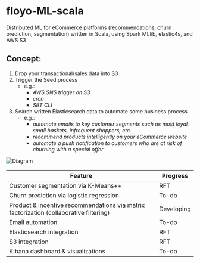 # floyo-ML-scala
Distributed ML for eCommerce platforms (recommendations, churn prediction, segmentation) written in Scala, using Spark MLlib, elastic4s, and AWS S3

## Concept:
1. Drop your transactional/sales data into S3
2. Trigger the Seed process 
    - e.g.: 
      - *AWS SNS trigger on S3*
      - *cron*
      - *SBT CLI*
3. Search written Elasticsearch data to automate some business process
    - e.g.:
      - *automate emails to key customer segments such as most loyal, small baskets, infrequent shoppers, etc.*
      - *recommend products intelligently on your eCommerce website*
      - *automate a push notification to customers who are at risk of churning with a special offer*

![Diagram](https://floyalty-ca.s3.ca-central-1.amazonaws.com/floyomlscala-diagram.svg)

| Feature                                                                                 | Progress   |
|-----------------------------------------------------------------------------------------|------------|
| Customer segmentation via K-Means++                                                     | RFT        |
| Churn prediction via logistic regression                                                | To-do      |
| Product & incentive recommendations via matrix factorization (collaborative filtering)  | Developing |
| Email automation                                                                        | To-do      |
| Elasticsearch integration                                                               | RFT        |
| S3 integration                                                                          | RFT        |
| Kibana dashboard & visualizations                                                       | To-do      |
